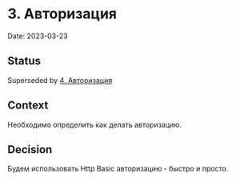 # 3. Авторизация

Date: 2023-03-23

## Status

Superseded by [4. Авторизация](0004-auth.md)

## Context

Необходимо определить как делать авторизацию.

## Decision

Будем использовать Http Basic авторизацию - быстро и просто.